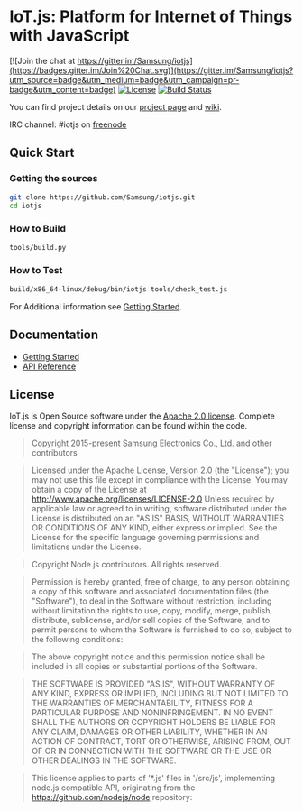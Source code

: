 # IoT.js: Platform for Internet of Things with JavaScript
[![Join the chat at https://gitter.im/Samsung/iotjs](https://badges.gitter.im/Join%20Chat.svg)](https://gitter.im/Samsung/iotjs?utm_source=badge&utm_medium=badge&utm_campaign=pr-badge&utm_content=badge)
[![License](https://img.shields.io/badge/licence-Apache%202.0-brightgreen.svg?style=flat)](LICENSE)
[![Build Status](https://travis-ci.org/Samsung/iotjs.svg?branch=master)](https://travis-ci.org/Samsung/iotjs)

You can find project details on our [project page](http://samsung.github.io/iotjs/) and [wiki](https://github.com/Samsung/iotjs/wiki).

IRC channel: #iotjs on [freenode](https://freenode.net)

## Quick Start
### Getting the sources

```bash
git clone https://github.com/Samsung/iotjs.git
cd iotjs
```

### How to Build

```bash
tools/build.py
```

### How to Test

```bash
build/x86_64-linux/debug/bin/iotjs tools/check_test.js
```


For Additional information see [Getting Started](docs/help/Getting-Started.md).

## Documentation
- [Getting Started](docs/help/Getting-Started.md)
- [API Reference](docs/api/IoT.js-API-reference.md)

## License
IoT.js is Open Source software under the [Apache 2.0 license](https://www.apache.org/licenses/LICENSE-2.0). Complete license and copyright information can be found within the code.

> Copyright 2015-present Samsung Electronics Co., Ltd. and other contributors

> Licensed under the Apache License, Version 2.0 (the "License"); you may not use this file except in compliance with the License. You may obtain a copy of the License at http://www.apache.org/licenses/LICENSE-2.0 Unless required by applicable law or agreed to in writing, software distributed under the License is distributed on an "AS IS" BASIS, WITHOUT WARRANTIES OR CONDITIONS OF ANY KIND, either express or implied. See the License for the specific language governing permissions and limitations under the License.

> Copyright Node.js contributors. All rights reserved.

> Permission is hereby granted, free of charge, to any person obtaining a copy
 of this software and associated documentation files (the "Software"), to
 deal in the Software without restriction, including without limitation the
 rights to use, copy, modify, merge, publish, distribute, sublicense, and/or
 sell copies of the Software, and to permit persons to whom the Software is
 furnished to do so, subject to the following conditions:

> The above copyright notice and this permission notice shall be included in
 all copies or substantial portions of the Software.

> THE SOFTWARE IS PROVIDED "AS IS", WITHOUT WARRANTY OF ANY KIND, EXPRESS OR
 IMPLIED, INCLUDING BUT NOT LIMITED TO THE WARRANTIES OF MERCHANTABILITY,
 FITNESS FOR A PARTICULAR PURPOSE AND NONINFRINGEMENT. IN NO EVENT SHALL THE
 AUTHORS OR COPYRIGHT HOLDERS BE LIABLE FOR ANY CLAIM, DAMAGES OR OTHER
 LIABILITY, WHETHER IN AN ACTION OF CONTRACT, TORT OR OTHERWISE, ARISING
 FROM, OUT OF OR IN CONNECTION WITH THE SOFTWARE OR THE USE OR OTHER DEALINGS
 IN THE SOFTWARE.

> This license applies to parts of '*.js' files in '/src/js', implementing node.js
 compatible API, originating from the https://github.com/nodejs/node repository:
